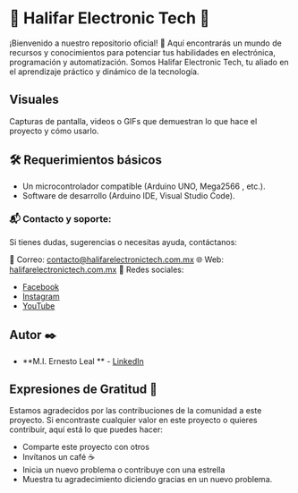 # 🌟 Halifar Electronic Tech 🌟

¡Bienvenido a nuestro repositorio oficial! 🚀 Aquí encontrarás un mundo de recursos y conocimientos para potenciar 
tus habilidades en electrónica, programación y automatización. Somos Halifar Electronic Tech, tu aliado en el 
aprendizaje práctico y dinámico de la tecnología.

## Visuales

Capturas de pantalla, videos o GIFs que demuestran lo que hace el proyecto y cómo usarlo.

## 🛠️ Requerimientos básicos

- Un microcontrolador compatible (Arduino UNO, Mega2566 , etc.).
- Software de desarrollo (Arduino IDE, Visual Studio Code).


### 📬 Contacto y soporte:
Si tienes dudas, sugerencias o necesitas ayuda, contáctanos:

📧 Correo: contacto@halifarelectronictech.com.mx
🌐 Web: [halifarelectronictech.com.mx](https://halifarelectronictech.com.mx)
📱 Redes sociales:
- [Facebook](https://www.facebook.com/halifarelectronictech/) 
- [Instagram](https://www.instagram.com/halifarelectronictech)  
- [YouTube](https://www.youtube.com/@halifarelectronic3d376)


## Autor ✒️

- **M.I. Ernesto Leal ** -  [LinkedIn](https://www.linkedin.com/in/ernesto-leal-arellano/)

## Expresiones de Gratitud 🎁

Estamos agradecidos por las contribuciones de la comunidad a este proyecto. Si encontraste cualquier valor en este 
proyecto o quieres contribuir, aquí está lo que puedes hacer:

- Comparte este proyecto con otros
- Invítanos un café ☕
- Inicia un nuevo problema o contribuye con una estrella
- Muestra tu agradecimiento diciendo gracias en un nuevo problema.



